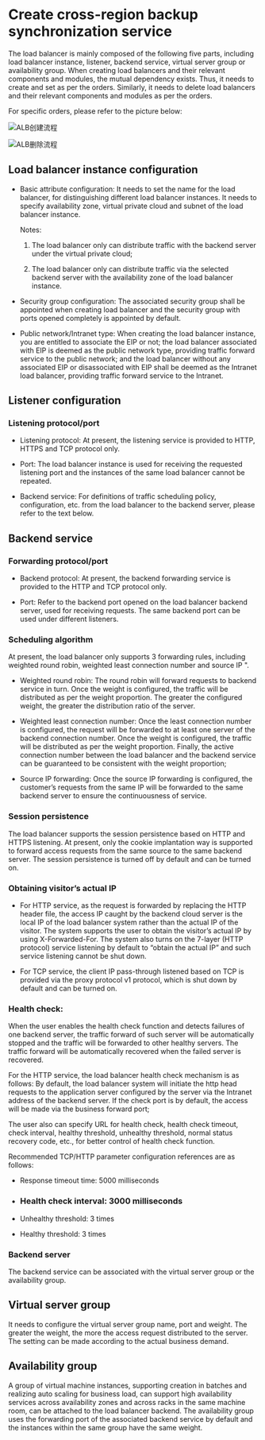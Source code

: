 
# Create cross-region backup synchronization service

The load balancer is mainly composed of the following five parts, including load balancer instance, listener, backend service, virtual server group or availability group. When creating load balancers and their relevant components and modules, the mutual dependency exists. Thus, it needs to create and set as per the orders. Similarly, it needs to delete load balancers and their relevant components and modules as per the orders.

For specific orders, please refer to the picture below:

 ![ALB创建流程](../../../../image/Networking/ALB/ALB-013.png)

 ![ALB删除流程](../../../../image/Networking/ALB/ALB-014.png)

## Load balancer instance configuration

- Basic attribute configuration: It needs to set the name for the load balancer, for distinguishing different load balancer instances. It needs to specify availability zone, virtual private cloud and subnet of the load balancer instance.

	Notes:
	
	1. The load balancer only can distribute traffic with the backend server under the virtual private cloud;
	
	2. The load balancer only can distribute traffic via the selected backend server with the availability zone of the load balancer instance.

- Security group configuration: The associated security group shall be appointed when creating load balancer and the security group with ports opened completely is appointed by default.

- Public network/Intranet type: When creating the load balancer instance, you are entitled to associate the EIP or not; the load balancer associated with EIP is deemed as the public network type, providing traffic forward service to the public network; and the load balancer without any associated EIP or disassociated with EIP shall be deemed as the Intranet load balancer, providing traffic forward service to the Intranet.


## Listener configuration

### Listening protocol/port

- Listening protocol: At present, the listening service is provided to HTTP, HTTPS and TCP protocol only.

- Port: The load balancer instance is used for receiving the requested listening port and the instances of the same load balancer cannot be repeated.

- Backend service: For definitions of traffic scheduling policy, configuration, etc. from the load balancer to the backend server, please refer to the text below.

## Backend service

### Forwarding protocol/port

- Backend protocol: At present, the backend forwarding service is provided to the HTTP and TCP protocol only.

- Port: Refer to the backend port opened on the load balancer backend server, used for receiving requests. The same backend port can be used under different listeners.

### Scheduling algorithm

At present, the load balancer only supports 3 forwarding rules, including weighted round robin, weighted least connection number and source IP ".

- Weighted round robin: The round robin will forward requests to backend service in turn. Once the weight is configured, the traffic will be distributed as per the weight proportion. The greater the configured weight, the greater the distribution ratio of the server.

- Weighted least connection number: Once the least connection number is configured, the request will be forwarded to at least one server of the backend connection number. Once the weight is configured, the traffic will be distributed as per the weight proportion. Finally, the active connection number between the load balancer and the backend service can be guaranteed to be consistent with the weight proportion;

- Source IP forwarding: Once the source IP forwarding is configured, the customer’s requests from the same IP will be forwarded to the same backend server to ensure the continuousness of service.

### Session persistence

The load balancer supports the session persistence based on HTTP and HTTPS listening. At present, only the cookie implantation way is supported to forward access requests from the same source to the same backend server. The session persistence is turned off by default and can be turned on.

### Obtaining visitor’s actual IP

- For HTTP service, as the request is forwarded by replacing the HTTP header file, the access IP caught by the backend cloud server is the local IP of the load balancer system rather than the actual IP of the visitor. The system supports the user to obtain the visitor’s actual IP by using X-Forwarded-For. The system also turns on the 7-layer (HTTP protocol) service listening by default to “obtain the actual IP” and such service listening cannot be shut down.

- For TCP service, the client IP pass-through listened based on TCP is provided via the proxy protocol v1 protocol, which is shut down by default and can be turned on.

### Health check:

When the user enables the health check function and detects failures of one backend server, the traffic forward of such server will be automatically stopped and the traffic will be forwarded to other healthy servers. The traffic forward will be automatically recovered when the failed server is recovered.

For the HTTP service, the load balancer health check mechanism is as follows: By default, the load balancer system will initiate the http head requests to the application server configured by the server via the Intranet address of the backend server. If the check port is by default, the access will be made via the business forward port;

The user also can specify URL for health check, health check timeout, check interval, healthy threshold, unhealthy threshold, normal status recovery code, etc., for better control of health check function.

Recommended TCP/HTTP parameter configuration references are as follows:

- Response timeout time: 5000 milliseconds

- ### Health check interval: 3000 milliseconds

- Unhealthy threshold: 3 times

- Healthy threshold: 3 times

### Backend server

The backend service can be associated with the virtual server group or the availability group.

## Virtual server group

It needs to configure the virtual server group name, port and weight. The greater the weight, the more the access request distributed to the server. The setting can be made according to the actual business demand.

## Availability group

A group of virtual machine instances, supporting creation in batches and realizing auto scaling for business load, can support high availability services across availability zones and across racks in the same machine room, can be attached to the load balancer backend. The availability group uses the forwarding port of the associated backend service by default and the instances within the same group have the same weight.



